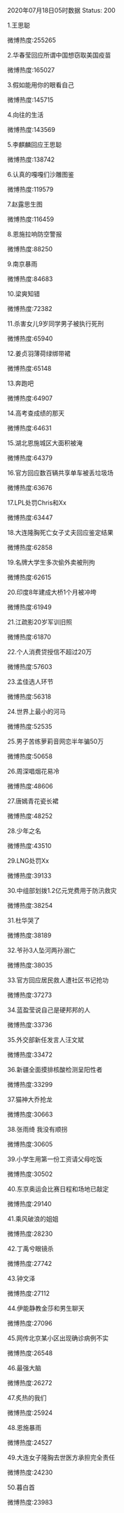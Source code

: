 2020年07月18日05时数据
Status: 200

1.王思聪

微博热度:255265

2.华春莹回应所谓中国想窃取美国疫苗

微博热度:165027

3.假如能用你的眼看自己

微博热度:145715

4.向往的生活

微博热度:143569

5.李麒麟回应王思聪

微博热度:138742

6.认真的嘎嘎们沙雕图鉴

微博热度:119579

7.赵露思生图

微博热度:116459

8.恩施拉响防空警报

微博热度:88250

9.南京暴雨

微博热度:84683

10.梁爽知错

微博热度:72382

11.杀害女儿9岁同学男子被执行死刑

微博热度:65940

12.姜贞羽薄荷绿绑带裙

微博热度:65148

13.奔跑吧

微博热度:64907

14.高考查成绩的那天

微博热度:64631

15.湖北恩施城区大面积被淹

微博热度:64379

16.官方回应数百辆共享单车被丢垃圾场

微博热度:63676

17.LPL处罚Chris和Xx

微博热度:63447

18.大连隆胸死亡女子丈夫回应鉴定结果

微博热度:62858

19.名牌大学生多次偷外卖被刑拘

微博热度:62615

20.印度8年建成大桥1个月被冲垮

微博热度:61949

21.江疏影20岁军训旧照

微博热度:61870

22.个人消费贷授信不超过20万

微博热度:57603

23.孟佳选人环节

微博热度:56318

24.世界上最小的河马

微博热度:52535

25.男子苦练萝莉音网恋半年骗50万

微博热度:50658

26.周深唱烟花易冷

微博热度:48606

27.唐嫣青花瓷长裙

微博热度:48252

28.少年之名

微博热度:43510

29.LNG处罚Xx

微博热度:39133

30.中组部划拨1.2亿元党费用于防汛救灾

微博热度:38254

31.杜华哭了

微博热度:38189

32.爷孙3人坠河两孙溺亡

微博热度:38035

33.官方回应居民救人遭社区书记抢功

微博热度:37273

34.蓝盈莹说自己是硬邦邦的人

微博热度:33736

35.外交部新任发言人汪文斌

微博热度:33472

36.新疆全面摸排核酸检测呈阳性者

微博热度:33299

37.猫神大乔抢龙

微博热度:30663

38.张雨绮 我没有顺拐

微博热度:30605

39.小学生用第一份工资请父母吃饭

微博热度:30502

40.东京奥运会比赛日程和场地已敲定

微博热度:29140

41.乘风破浪的姐姐

微博热度:28230

42.丁禹兮眼镜杀

微博热度:27742

43.钟文泽

微博热度:27112

44.伊能静教金莎和男生聊天

微博热度:27096

45.网传北京某小区出现确诊病例不实

微博热度:26548

46.最强大脑

微博热度:26272

47.炙热的我们

微博热度:25924

48.恩施暴雨

微博热度:24527

49.大连女子隆胸去世医方承担完全责任

微博热度:24230

50.暮白首

微博热度:23983

